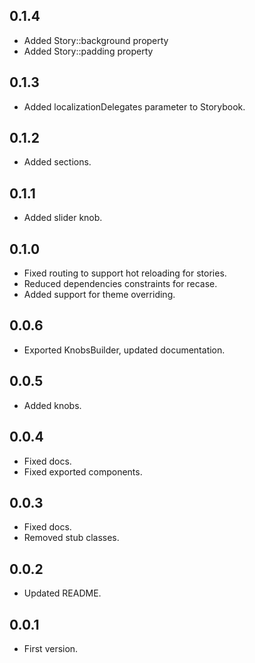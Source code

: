 ## 0.1.4
- Added Story::background property
- Added Story::padding property

## 0.1.3
- Added localizationDelegates parameter to Storybook.

## 0.1.2
- Added sections.

## 0.1.1
- Added slider knob.

## 0.1.0
- Fixed routing to support hot reloading for stories.
- Reduced dependencies constraints for recase.
- Added support for theme overriding.

## 0.0.6
- Exported KnobsBuilder, updated documentation.

## 0.0.5
- Added knobs.

## 0.0.4
- Fixed docs.
- Fixed exported components.

## 0.0.3
- Fixed docs.
- Removed stub classes.

## 0.0.2
- Updated README. 

## 0.0.1 
- First version.
